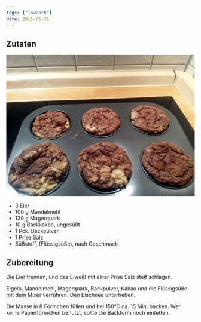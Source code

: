 ```yaml
---
tags: ["lowcarb"]
date: 2015-05-21
---
```


## Zutaten
![](../uploads/low-carb-schokomuffins.jpg)

- 3         Eier
- 100 g     Mandelmehl
- 130 g     Magerquark
- 10 g      Backkakao, ungesüßt
- 1 Pck.    Backpulver
- 1 Prise   Salz
- Süßstoff, (Flüssigsüße), nach Geschmack

## Zubereitung
Die Eier trennen, und das Eiweiß mit einer Prise Salz steif schlagen.

Eigelb, Mandelmehl, Magerquark, Backpulver, Kakao und die Flüssigsüße mit dem Mixer verrühren. Den Eischnee unterheben.

Die Masse in 8 Förmchen füllen und bei 150°C ca. 15 Min. backen. Wer keine Papierförmchen benutzt, sollte die Backform noch einfetten.


